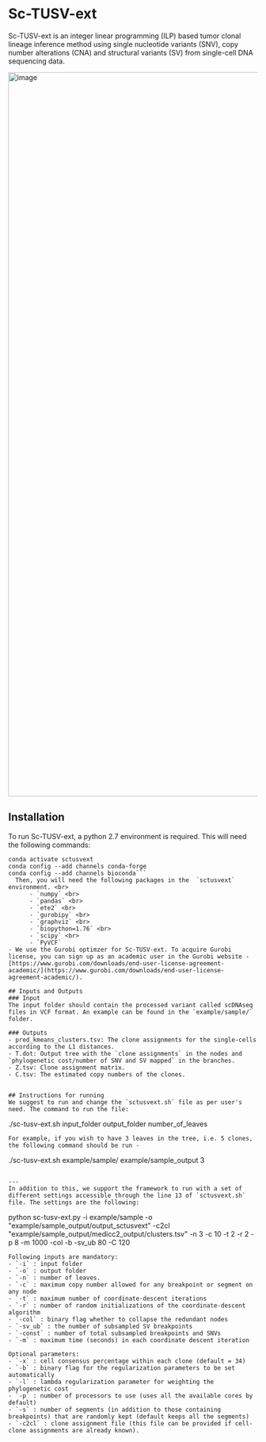 # Sc-TUSV-ext

Sc-TUSV-ext is an integer linear programming (ILP) based tumor clonal lineage inference method using single nucleotide variants (SNV), copy number alterations (CNA) and structural variants (SV) from single-cell DNA sequencing data.


<img width="1461" alt="image" src="https://github.com/user-attachments/assets/09cf7fb9-c5f9-4967-a63f-dad24f83cf4f">



## Installation
To run Sc-TUSV-ext, a python 2.7 environment is required. This will need the following commands: <br>

```conda create -n sctusvext python=2.7
conda activate sctusvext
conda config --add channels conda-forge
conda config --add channels bioconda```
  Then, you will need the following packages in the  `sctusvext` environment. <br>
      - `numpy` <br>
      - `pandas` <br>
      - `ete2` <br>
      - `gurobipy` <br>
      - `graphviz` <br>
      - `biopython=1.76` <br>
      - `scipy` <br>
      - `PyVCF`
- We use the Gurobi optimzer for Sc-TUSV-ext. To acquire Gurobi license, you can sign up as an academic user in the Gurobi website - [https://www.gurobi.com/downloads/end-user-license-agreement-academic/](https://www.gurobi.com/downloads/end-user-license-agreement-academic/). 
  
## Inputs and Outputs
### Input
The input folder should contain the processed variant called scDNAseq files in VCF format. An example can be found in the `example/sample/` folder. 

### Outputs
- pred_kmeans_clusters.tsv: The clone assignments for the single-cells according to the L1 distances.
- T.dot: Output tree with the `clone assignments` in the nodes and  `phylogenetic cost/number of SNV and SV mapped` in the branches.
- Z.tsv: Clone assignment matrix.
- C.tsv: The estimated copy numbers of the clones.


## Instructions for running
We suggest to run and change the `sctusvext.sh` file as per user's need. The command to run the file:
```
./sc-tusv-ext.sh input_folder output_folder number_of_leaves
```
For example, if you wish to have 3 leaves in the tree, i.e. 5 clones, the following command should be run - 
```
./sc-tusv-ext.sh example/sample/ example/sample_output 3
```

---
In addition to this, we support the framework to run with a set of different settings accessible through the line 13 of `sctusvext.sh` file. The settings are the following:

```
python sc-tusv-ext.py -i example/sample -o "example/sample_output/output_sctusvext" -c2cl "example/sample_output/medicc2_output/clusters.tsv" -n 3 -c 10 -t 2 -r 2 -p 8 -m 1000 -col -b -sv_ub 80 -C 120 
```
Following inputs are mandatory:
- `-i` : input folder
- `-o` : output folder
- `-n` : number of leaves.
- `-c` : maximum copy number allowed for any breakpoint or segment on any node
- `-t` : maximum number of coordinate-descent iterations
- `-r` : number of random initializations of the coordinate-descent algorithm
- `-col` : binary flag whether to collapse the redundant nodes
- `-sv_ub` : the number of subsampled SV breakpoints 
- `-const` : number of total subsampled breakpoints and SNVs
- `-m` : maximum time (seconds) in each coordinate descent iteration

Optional parameters:
- `-x` : cell consensus percentage within each clone (default = 34)
- `-b` : binary flag for the regularization parameters to be set automatically
- `-l` : lambda regularization parameter for weighting the phylogenetic cost
- `-p` : number of processors to use (uses all the available cores by default)
- `-s` : number of segments (in addition to those containing breakpoints) that are randomly kept (default keeps all the segments)
- `-c2cl` : clone assignment file (this file can be provided if cell-clone assignments are already known).
